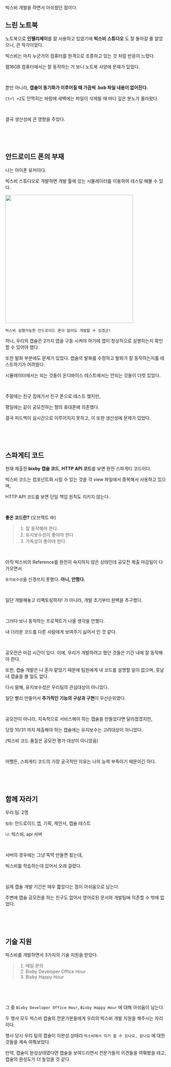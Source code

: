 빅스비 개발을 하면서 아쉬웠던 점이다.



## 느린 노트북

노트북으로 **인텔리제이**를 잘 사용하고 있었기에 **빅스비 스튜디오** 도 잘 돌아갈 줄 알았으나, 큰 착각이었다.

빅스비는 마치 누군가의 컴퓨터를 원격으로 조종하고 있는 것 처럼 반응이 느렸다.

램16GB 컴퓨터에서는 잘 동작하는 거 보니 노트북 사양에 문제가 있었다.

&nbsp;

뿐만 아니라, **캡슐이 동기화가 이루어질 때 가끔씩 .bxb 파일 내용이 없어진다.**

`Ctrl +Z`도 안먹히는 바람에 새벽에는 파일이 삭제될 때 마다 깊은 분노가 올라왔다.

&nbsp;

결국 생산성에 큰 영향을 주었다.

&nbsp;

&nbsp;

## 안드로이드 폰의 부재

나는 아이폰 유저이다.

빅스비 스튜디오로 개발하면 개발 툴에 있는 시뮬레이터를 이용하여 테스팅 해볼 수 있다.

<img src="https://user-images.githubusercontent.com/25674959/68066910-ce495900-fd82-11e9-9b84-6a960bb88888.png" width="400" />

`빅스비 실행가능한 안드로이드 폰이 없이도 개발할 수 있겠군!` 

허나, 우리의 캡슐은 2가지 앱을 구동 시켜야 하기에 앱이 정상적으로 실행하는지 확인할 수 있어야 했다.

또한 발화 부분에도 문제가 있었다. 캡슐의 발화를 수정하고 발화가 잘 동작하는지를 테스트하기가 어려웠다.

시뮬레이터에서는 되는 것들이 온디바이스 테스트에서는 안되는 것들이 더럿 있었다.

&nbsp;

주말에는 친구 집에가서 친구 폰으로 테스트 했지만,

평일에는 같이 공모전하는 형의 휴대폰에 의존했다.

결국 피드백이 실시간으로 이루어지지 못하고, 이 또한 생산성에 문제가 있었다.

&nbsp;

&nbsp;

## 스파게티 코드

현재 제출한 **bixby 캡슐 코드**, **HTTP API 코드**를 보면 완전 스파게티 코드이다.

빅스비 코드는 컴포넌트화 시킬 수 있는 것을 각 view 파일에서 중복해서 사용하고 있으며,

HTTP API 코드를 보면 단일 책임 원칙도 지키지 않는다.

&nbsp;

**좋은 코드란?** (오브젝트 中)

> 1. 잘 동작해야 한다.
> 2. 유지보수성이 좋아야 한다
> 3. 가독성이 좋아야 한다.

&nbsp;

아직 빅스비의 Reference를 완전히 숙지하지 않은 상태인데 공모전 제출 마감일이 다가오면서

`유지보수성`을 신경쓰지 못했다. **아니, 안했다.** 

&nbsp;

일단 개발해놓고 리팩토링하자! 가 아니라, 개발 초기부터 완벽을 추구했다.

&nbsp;

그러다 보니 동작하는 프로젝트가 나올 생각을 안했다.

내 더러운 코드를 다른 사람에게 보여주기 싫어서 인 것 같다.

&nbsp;

공모전은 마감 시간이 있다. 이에, 우리가 개발하려고 했던 것들은 기간 내에 잘 동작해야 한다.

또한, 캡슐 개발은 나 혼자 맡았기 때문에 팀원에게 내 코드를 설명할 일이 없으며,  훗날 내 캡슐을 볼 일도 없다.

다시 말해, 유지보수성은 우리팀의 관심대상이 아니었다.

일단 빨리 만들어서 **추가적인 기능의 구상과 구현**이 우선순위였다.

&nbsp;

공모전이 아니라, 지속적으로 서비스해야 하는 캡슐을 만들었다면 달라졌겠지만,

당장 10/31 까지 제출해야 하는 캡슐에는 유지보수는 고려대상이 아니었다.

(빅스비 코드 품질은 공모전 평가 대상이 아니었음)

&nbsp;

어쨌든,  스파게티 코드의 가장 궁극적인 이유는 나의 능력 부족이기 때문이긴 하다.

&nbsp;

&nbsp;

## 함께 자라기

우리 팀: 2명

`팀원`: 안드로이드 앱, 기획, 제안서, 캡슐 테스트

`나`: 빅스비, api 서버

&nbsp;

서버의 경우에는 그냥 뚝딱 만들면 됬는데,

빅스비를 학습하는데 있어서 오래 걸렸다.

&nbsp;

실제 캡슐 개발 기간은 매우 짧았다는 점이 아쉬움으로 남는다.

주변에 캡슐 공모전을 하는 친구도 없어서 영어로된 문서와 개발팀에 의존할 수 밖에 없었다.

&nbsp;

&nbsp;

## 기술 지원

빅스비를 개발하면서 3가지의 기술 지원을 받았다.

> 1. 메일 문의
> 2. Bixby Developer Office Hour
> 3. Bixby Happy Hour

&nbsp;

&nbsp;

그 중 `Bixby Developer Office Hour`, `Bixby Happy Hour` 에 대해 아쉬움이 남는다.

두 행사 모두 빅스비 캡슐의 전문가분들에게 우리의 빅스비 개발 지원을 해주시는 자리이다.

행사 당시 우리 팀의 캡슐이 미완성 상태라 `빅스비에서 이거 할 수 있나요, 없나요` 에 대한 것들을 계속 여쭤보았다. 

만약, 캡슐이 완성상태였다면 캡슐을 보여드리면서 전문가들의 의견들을 여쭤봤을 테고, 캡슐의 완성도가 더 높았을 것 같다.

